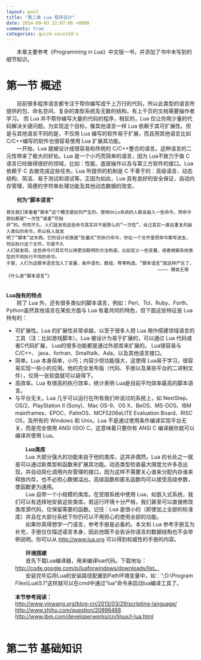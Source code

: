 ```yaml
---
layout: post
title: "第二章 Lua 程序设计"
date: 2014-09-03 22:07:06 +0800
comments: true
categories: quick-cocos2d-x
---
```

　　本章主要参考《Programming in Lua》中文版一书，并添加了书中未写到的细节知识。<br>
# 第一节 概述 #
　　目前很多程序语言都专注于帮你编写成千上万行的代码，所以此类型的语言所提供的包、命名空间、复杂的类型系统及无数的结构，有上千页的文档需要操作者学习。 而 Lua 并不帮你编写大量的代码的程序，相反的，Lua 仅让你用少量的代码解决关键问题。为实现这个目标，像其他语言一样 Lua 依赖于其可扩展性。但是与其他语言不同的是，不仅用 Lua 编写的软件易于扩展，而且用其他语言比如 C/C++编写的软件也很容易使用 Lua 扩展其功能。<br>
　　一开始，Lua 就被设计成很容易和传统的 C/C++整合的语言。这种语言的二元性带来了极大的好处。Lua 是一个小巧而简单的语言，因为 Lua不致力于做 C 语言已经做得很好的领域，比如：性能、底层操作以及与第三方软件的接口。Lua 依赖于 C 去做完成这些任务。Lua 所提供的机制是 C 不善于的：高级语言、动态结构、简洁、易于测试和调试等。正因为如此，Lua 具有良好的安全保证，自动内存管理，简便的字符串处理功能及其他动态数据的改变。<br><br>
　　**何为“脚本语言”**<br>

    首先我们来看看“脚本”这个概念是如何产生的。使用Unix系统的人都会敲入一些命令，而命令貌似都是“一次性”或者“可抛
    弃”的。然而不久，人们就发现这些命令其实并不是那么的“一次性”，自己其实一直在重复的敲入类似的命令，所以有人就发
    明了“脚本”这东西。它的设计初衷是“批量式”的执行命令，你在一个文件里把命令都写进去，然后执行这个文件。可是不久
    人们就发现，这些命令行其实可以用更加聪明的方法构造，比如定义一些变量，或者根据系统类型的不同执行不同的命令。
    于是，人们为这脚本语言加入了变量，条件语句，数组，等等构造。“脚本语言”就这样产生了。
    　　　　　　　　　　　　　　　　　　　　　　　　　　　　　　　　　　———— 摘自王垠《什么是“脚本语言”》
　　<br>**Lua独有的特点**<br>
　　除了 Lua 外，还有很多类似的脚本语言，例如：Perl、Tcl、Ruby、Forth、Python虽然其他语言在某些方面与 Lua 有着共同的特色，但下面这些特征是 Lua 特有的：

- 可扩展性。Lua 的扩展性非常卓越，以至于很多人把 Lua 用作搭建领域语言的工具（注：比如游戏脚本）。Lua 被设计为易于扩展的，可以通过 Lua 代码或者C代码扩展， Lua的很多功能都是通过外部库来扩展的。 Lua很容易与C/C++、 java、fortran、Smalltalk、Ada，以及其他语言接口。
- 简单。Lua 本身简单，小巧；内容少但功能强大，这使得 Lua易于学习，很容易实现一些小的应用。他的完全发布版（代码、手册以及某些平台的二进制文件），仅用一张软盘就可以装得下。
- 高效率。Lua 有很高的执行效率，统计表明 Lua是目前平均效率最高的脚本语言。
- 与平台无关。Lua 几乎可以运行在所有我们听说过的系统上，如 NextStep、OS/2、PlayStation II (Sony)、Mac OS-9、OS X、BeOS、MS-DOS、IBM mainframes、EPOC、PalmOS、MCF5206eLITE Evaluation Board、RISC OS，及所有的 Windows 和 Unix。Lua 不是通过使用条件编译实现平台无关，而是完全使用 ANSI (ISO) C，这意味着只要你有 ANSI C 编译器你就可以编译并使用 Lua。<br><br>
　　**Lua类库**<br>
　　Lua 大部分强大的功能来自于他的类库，这并非偶然。Lua 的长处之一就是可以通过新类型和函数来扩展其功能。动态类型检查最大限度允许多态出现，并自动简化调用内存管理的接口，因为这样不需要关心谁来分配内存谁来释放内存，也不必担心数据溢出。高级函数和匿名函数均可以接受高级参数，使函数更为通用。 <br>
　　Lua 自带一个小规模的类库。在受限系统中使用 Lua，如嵌入式系统，我们可以有选择地安装这些类库。若运行环境十分严格，我们甚至可以直接修改类库源代码，仅保留需要的函数。记住：Lua 是很小的（即使加上全部的标准库）并且在大部分系统下你仍可以不用担心的使用全部的功能。<br>
　　如果你真得想学一门语言，参考手册是必备的。本文和 Lua 参考手册互为补充，手册仅仅描述语言本身，因此他既不会告诉你语言的数据结构也不会举例说明。你可以从 http://www.lua.org 可以得到权威性的手册的内容。<br><br>
　　**环境搭建**<br>
　　首先下载Lua编译器，用来编译lua代码。下载地址：http://code.google.com/p/luaforwindows/downloads/list。<br>
　　安装完毕后将Lua的安装路径配置到Path环境变量中，如：“;D:\Program Files\Lua\5.1”这样就可以在cmd中通过“lua”命令来启动lua编译工具了。<br>
<br>**本节参考阅读：**<br>
http://www.yinwang.org/blog-cn/2013/03/29/scripting-language/<br>
http://www.zhihu.com/question/20898488<br>
http://www.ibm.com/developerworks/cn/linux/l-lua.html <br><br>
# 第二节 基础知识 #



